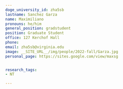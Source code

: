```yaml
---
doge_university_id: zha5sb
lastname: Sanchez Garza
name: Maximiliano
pronouns: he/him
general_position: gradstudent
position: Graduate Student
office: 127 Kerchof Hall
phone: 
email: zha5sb@virginia.edu
image: __SITE_URL__/img/people/2022-fall/Garza.jpg 
personal_page: https://sites.google.com/view/maxsg


research_tags:
- NT

---
```

